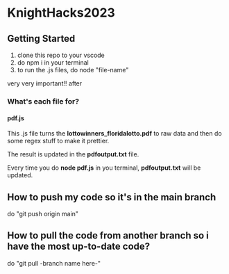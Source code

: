 # KnightHacks2023

## Getting Started

1. clone this repo to your vscode
2. do  npm i in your terminal
3. to run the .js files,  do node "file-name"

very very important!!
after

### What's each file for?

#### pdf.js

This .js file turns the **lottowinners_floridalotto.pdf** to raw data and then do some regex stuff to make it prettier.
 
The result is updated in the **pdfoutput.txt** file.

Every time you do **node pdf.js** in you terminal, **pdfoutput.txt** will be updated.


## How to push my code so it's in the main branch

do "git push origin main"

## How to pull the code from another branch so i have the most up-to-date code?

do "git pull -branch name here-"

